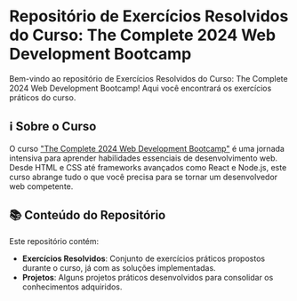 # Repositório de Exercícios Resolvidos do Curso: The Complete 2024 Web Development Bootcamp

Bem-vindo ao repositório de Exercícios Resolvidos do Curso: The Complete 2024 Web Development Bootcamp! Aqui você encontrará os exercícios práticos do curso.

## ℹ️ Sobre o Curso

O curso ["The Complete 2024 Web Development Bootcamp"](https://www.udemy.com/course/the-complete-web-development-bootcamp/) é uma jornada intensiva para aprender habilidades essenciais de desenvolvimento web. Desde HTML e CSS até frameworks avançados como React e Node.js, este curso abrange tudo o que você precisa para se tornar um desenvolvedor web competente.

## 📚 Conteúdo do Repositório

Este repositório contém:

- **Exercícios Resolvidos**: Conjunto de exercícios práticos propostos durante o curso, já com as soluções implementadas.
- **Projetos**: Alguns projetos práticos desenvolvidos para consolidar os conhecimentos adquiridos.


